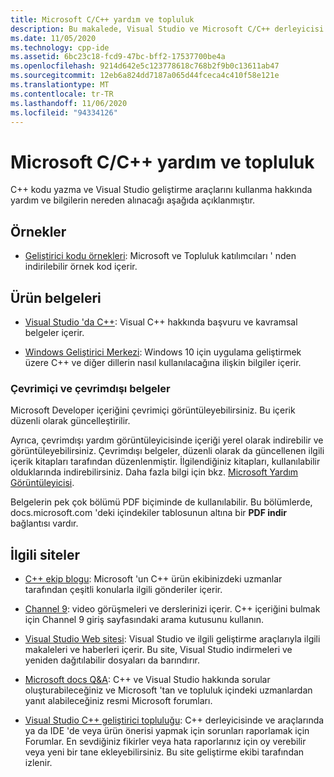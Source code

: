 ```yaml
---
title: Microsoft C/C++ yardım ve topluluk
description: Bu makalede, Visual Studio ve Microsoft C/C++ derleyicisi ve araçları hakkında yardım ve bilgiler için çeşitli ek kaynaklar listelenmektedir.
ms.date: 11/05/2020
ms.technology: cpp-ide
ms.assetid: 6bc23c18-fcd9-47bc-bff2-17537700be4a
ms.openlocfilehash: 9214d642e5c123778618c768b2f9b0c13611ab47
ms.sourcegitcommit: 12eb6a824dd7187a065d44fceca4c410f58e121e
ms.translationtype: MT
ms.contentlocale: tr-TR
ms.lasthandoff: 11/06/2020
ms.locfileid: "94334126"
---
```

# <a name="microsoft-cc-help-and-community"></a>Microsoft C/C++ yardım ve topluluk

C++ kodu yazma ve Visual Studio geliştirme araçlarını kullanma hakkında yardım ve bilgilerin nereden alınacağı aşağıda açıklanmıştır.

## <a name="samples"></a>Örnekler

- [Geliştirici kodu örnekleri](/samples): Microsoft ve Topluluk katılımcıları ' nden indirilebilir örnek kod içerir.

## <a name="product-documentation"></a>Ürün belgeleri

- [Visual Studio 'da C++](visual-cpp-in-visual-studio.md): Visual C++ hakkında başvuru ve kavramsal belgeler içerir.

- [Windows Geliştirici Merkezi](https://developer.microsoft.com/windows/): Windows 10 için uygulama geliştirmek üzere C++ ve diğer dillerin nasıl kullanılacağına ilişkin bilgiler içerir.

### <a name="online-and-offline-documentation"></a>Çevrimiçi ve çevrimdışı belgeler

Microsoft Developer içeriğini çevrimiçi görüntüleyebilirsiniz. Bu içerik düzenli olarak güncelleştirilir.

Ayrıca, çevrimdışı yardım görüntüleyicisinde içeriği yerel olarak indirebilir ve görüntüleyebilirsiniz. Çevrimdışı belgeler, düzenli olarak da güncellenen ilgili içerik kitapları tarafından düzenlenmiştir. İlgilendiğiniz kitapları, kullanılabilir olduklarında indirebilirsiniz. Daha fazla bilgi için bkz. [Microsoft Yardım Görüntüleyicisi](/visualstudio/ide/microsoft-help-viewer).

Belgelerin pek çok bölümü PDF biçiminde de kullanılabilir. Bu bölümlerde, docs.microsoft.com 'deki içindekiler tablosunun altına bir **PDF indir** bağlantısı vardır.

## <a name="related-sites"></a>İlgili siteler

- [C++ ekip blogu](https://devblogs.microsoft.com/cppblog/): Microsoft 'un C++ ürün ekibinizdeki uzmanlar tarafından çeşitli konularla ilgili gönderiler içerir.

- [Channel 9](https://channel9.msdn.com/): video görüşmeleri ve derslerinizi içerir. C++ içeriğini bulmak için Channel 9 giriş sayfasındaki arama kutusunu kullanın.

- [Visual Studio Web sitesi](https://visualstudio.microsoft.com/): Visual Studio ve ilgili geliştirme araçlarıyla ilgili makaleleri ve haberleri içerir. Bu site, Visual Studio indirmeleri ve yeniden dağıtılabilir dosyaları da barındırır.

- [Microsoft docs Q&A](/answers/topics/c%2B%2B.html): C++ ve Visual Studio hakkında sorular oluşturabileceğiniz ve Microsoft 'tan ve topluluk içindeki uzmanlardan yanıt alabileceğiniz resmi Microsoft forumları.

- [Visual Studio C++ geliştirici topluluğu](https://aka.ms/vsfeedback/browsecpp): C++ derleyicisinde ve araçlarında ya da IDE 'de veya ürün önerisi yapmak için sorunları raporlamak için Forumlar. En sevdiğiniz fikirler veya hata raporlarınız için oy verebilir veya yeni bir tane ekleyebilirsiniz. Bu site geliştirme ekibi tarafından izlenir.
